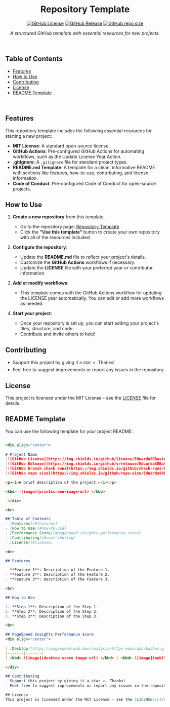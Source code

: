 <div align="center">
  
# Repository Template
[![GitHub License](https://img.shields.io/github/license/EduardaSRBastos/repository-template?style=plastic&color=darkred)](https://github.com/EduardaSRBastos/repository-template?tab=MIT-1-ov-file)
[![GitHub Release](https://img.shields.io/github/v/release/EduardaSRBastos/repository-template?style=plastic&color=orange)](https://github.com/EduardaSRBastos/repository-template/releases)
[![GitHub repo size](https://img.shields.io/github/repo-size/EduardaSRBastos/repository-template?style=plastic)](https://github.com/EduardaSRBastos/repository-template)

<p><i>A structured GitHub template with essential resources for new projects.</i></p>

 </div>

<br>

## Table of Contents
- [Features](#features)
- [How to Use](#how-to-use)
- [Contributing](#contributing)
- [License](#license)
- [README Template](#readme-template)

<br>

## Features

This repository template includes the following essential resources for starting a new project:

- **MIT License**: A standard open-source license.
- **GitHub Actions**: Pre-configured GitHub Actions for automating workflows, such as the Update License Year Action.
- **.gitignore**: A `.gitignore` file for standard project types.
- **README.md Template**: A template for a clean, informative README with sections like features, how-to-use, contributing, and license information.
- **Code of Conduct**: Pre-configured Code of Conduct for open-source projects.

## How to Use

1. **Create a new repository** from this template.
   - Go to the repository page: [Repository Template](https://github.com/EduardaSRBastos/repository-template)
   - Click the **"Use this template"** button to create your own repository with all of the resources included.
   
2. **Configure the repository**:
   - Update the **README.md** file to reflect your project's details.
   - Customize the **GitHub Actions** workflows if necessary.
   - Update the **LICENSE** file with your preferred year or contributor information.

3. **Add or modify workflows**:
   - This template comes with the GitHub Actions workflow for updating the LICENSE year automatically. You can edit or add more workflows as needed.

4. **Start your project**:
   - Once your repository is set up, you can start adding your project's files, structure, and code.
   - Contribute and invite others to help!

## Contributing
- Support this project by giving it a star ⭐. Thanks!
- Feel free to suggest improvements or report any issues in the repository.

## License
This project is licensed under the MIT License - see the [LICENSE](LICENSE) file for details.

## README Template

You can use the following template for your project README:

```markdown

<div align="center">
  
# Project Name
[![GitHub License](https://img.shields.io/github/license/EduardaSRBastos/project-name?style=plastic&color=darkred)](https://github.com/EduardaSRBastos/project-name?tab=MIT-1-ov-file)
[![GitHub Release](https://img.shields.io/github/v/release/EduardaSRBastos/project-name?style=plastic&color=orange)](https://github.com/EduardaSRBastos/repository-template/releases)
[![GitHub branch check runs](https://img.shields.io/github/check-runs/EduardaSRBastos/project-name/main?style=plastic)](https://github.com/EduardaSRBastos/project-name/actions)
[![GitHub repo size](https://img.shields.io/github/repo-size/EduardaSRBastos/project-name?style=plastic)](https://github.com/EduardaSRBastos/project-name)

<p><i>A brief description of the project.</i></p>

<kbd> ![image](printscreen-image-url) </kbd>

 </div>

<br>

## Table of Contents
- [Features](#features)
- [How to Use](#how-to-use)
- [Performance Score](#pagespeed-insights-performance-score)
- [Contributing](#contributing)
- [License](#license)

<br>

## Features

- **Feature 1**: Description of the Feature 1.
- **Feature 2**: Description of the Feature 2.
- **Feature 3**: Description of the Feature 3.

<br>

## How to Use

1. **Step 1**: Description of the Step 1.
2. **Step 2**: Description of the Step 2.
3. **Step 3**: Description of the Step 3.

<br>

## PageSpeed Insights Performance Score
<div align="center">
  
| [Desktop](https://pagespeed.web.dev/analysis/https-eduardasrbastos-github-io-project-name/zacmq8kevy?form_factor=desktop) | [Mobile](https://pagespeed.web.dev/analysis/https-eduardasrbastos-github-io-project-name/zacmq8kevy?form_factor=mobile) |
|-------|-------|
| <kbd> ![image](desktop score image url) </kbd> | <kbd> ![image](mobile score image url) </kbd> |

</div>

## Contributing
- Support this project by giving it a star ⭐. Thanks!
- Feel free to suggest improvements or report any issues in the repository.

## License
This project is licensed under the MIT License - see the [LICENSE](LICENSE) file for details.

```

